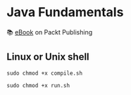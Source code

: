 # Java Fundamentals

:books: [eBook][ebook] on Packt Publishing

## Linux or Unix shell

`sudo chmod +x compile.sh`

`sudo chmod +x run.sh`

[ebook]: https://www.packtpub.com/product/java-fundamentals/9781789801736
